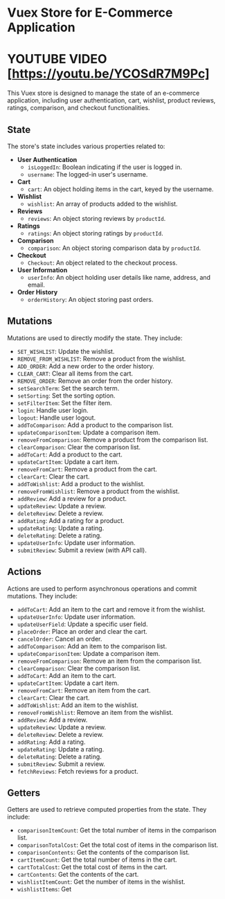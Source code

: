 # Vuex Store for E-Commerce Application
# 
# YOUTUBE VIDEO [https://youtu.be/YCOSdR7M9Pc]

This Vuex store is designed to manage the state of an e-commerce application, including user authentication, cart, wishlist, product reviews, ratings, comparison, and checkout functionalities.

## State

The store's state includes various properties related to:

- **User Authentication**
  - `isLoggedIn`: Boolean indicating if the user is logged in.
  - `username`: The logged-in user's username.
- **Cart**
  - `cart`: An object holding items in the cart, keyed by the username.
- **Wishlist**
  - `wishlist`: An array of products added to the wishlist.
- **Reviews**
  - `reviews`: An object storing reviews by `productId`.
- **Ratings**
  - `ratings`: An object storing ratings by `productId`.
- **Comparison**
  - `comparison`: An object storing comparison data by `productId`.
- **Checkout**
  - `Checkout`: An object related to the checkout process.
- **User Information**
  - `userInfo`: An object holding user details like name, address, and email.
- **Order History**
  - `orderHistory`: An object storing past orders.

## Mutations

Mutations are used to directly modify the state. They include:

- `SET_WISHLIST`: Update the wishlist.
- `REMOVE_FROM_WISHLIST`: Remove a product from the wishlist.
- `ADD_ORDER`: Add a new order to the order history.
- `CLEAR_CART`: Clear all items from the cart.
- `REMOVE_ORDER`: Remove an order from the order history.
- `setSearchTerm`: Set the search term.
- `setSorting`: Set the sorting option.
- `setFilterItem`: Set the filter item.
- `login`: Handle user login.
- `logout`: Handle user logout.
- `addToComparison`: Add a product to the comparison list.
- `updateComparisonItem`: Update a comparison item.
- `removeFromComparison`: Remove a product from the comparison list.
- `clearComparison`: Clear the comparison list.
- `addToCart`: Add a product to the cart.
- `updateCartItem`: Update a cart item.
- `removeFromCart`: Remove a product from the cart.
- `clearCart`: Clear the cart.
- `addToWishlist`: Add a product to the wishlist.
- `removeFromWishlist`: Remove a product from the wishlist.
- `addReview`: Add a review for a product.
- `updateReview`: Update a review.
- `deleteReview`: Delete a review.
- `addRating`: Add a rating for a product.
- `updateRating`: Update a rating.
- `deleteRating`: Delete a rating.
- `updateUserInfo`: Update user information.
- `submitReview`: Submit a review (with API call).

## Actions

Actions are used to perform asynchronous operations and commit mutations. They include:

- `addToCart`: Add an item to the cart and remove it from the wishlist.
- `updateUserInfo`: Update user information.
- `updateUserField`: Update a specific user field.
- `placeOrder`: Place an order and clear the cart.
- `cancelOrder`: Cancel an order.
- `addToComparison`: Add an item to the comparison list.
- `updateComparisonItem`: Update a comparison item.
- `removeFromComparison`: Remove an item from the comparison list.
- `clearComparison`: Clear the comparison list.
- `addToCart`: Add an item to the cart.
- `updateCartItem`: Update a cart item.
- `removeFromCart`: Remove an item from the cart.
- `clearCart`: Clear the cart.
- `addToWishlist`: Add an item to the wishlist.
- `removeFromWishlist`: Remove an item from the wishlist.
- `addReview`: Add a review.
- `updateReview`: Update a review.
- `deleteReview`: Delete a review.
- `addRating`: Add a rating.
- `updateRating`: Update a rating.
- `deleteRating`: Delete a rating.
- `submitReview`: Submit a review.
- `fetchReviews`: Fetch reviews for a product.

## Getters

Getters are used to retrieve computed properties from the state. They include:

- `comparisonItemCount`: Get the total number of items in the comparison list.
- `comparisonTotalCost`: Get the total cost of items in the comparison list.
- `comparisonContents`: Get the contents of the comparison list.
- `cartItemCount`: Get the total number of items in the cart.
- `cartTotalCost`: Get the total cost of items in the cart.
- `cartContents`: Get the contents of the cart.
- `wishlistItemCount`: Get the number of items in the wishlist.
- `wishlistItems`: Get

